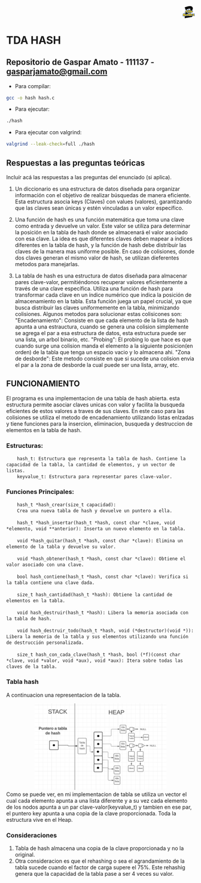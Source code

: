 <div align="right">
<img width="32px" src="img/algo2.svg">
</div>

# TDA HASH

## Repositorio de Gaspar Amato - 111137 - gasparjamato@gmail.com

- Para compilar:

```bash
gcc -o hash hash.c
```

- Para ejecutar:

```bash
./hash
```

- Para ejecutar con valgrind:
```bash
valgrind --leak-check=full ./hash
```

## Respuestas a las preguntas teóricas
Incluír acá las respuestas a las preguntas del enunciado (si aplica).

1. Un diccionario es una estructura de datos diseñada para organizar información con el objetivo de realizar búsquedas de manera eficiente. Esta estructura asocia keys (Claves) con values (valores), garantizando que las claves sean únicas y estén vinculadas a un valor específico.

2. Una función de hash es una función matemática que toma una clave como entrada y devuelve un valor. Este valor se utiliza para determinar la posición en la tabla de hash donde se almacenará el valor asociado con esa clave. La idea es que diferentes claves deben mapear a índices diferentes en la tabla de hash, y la función de hash debe distribuir las claves de la manera mas uniforme posible. En caso de colisiones, donde dos claves generan el mismo valor de hash, se utilizan dieferentes metodos para manejarlas.

3. La tabla de hash es una estructura de datos diseñada para almacenar pares clave-valor, permitiéndonos recuperar valores eficientemente a través de una clave específica. Utiliza una función de hash para transformar cada clave en un índice numérico que indica la posición de almacenamiento en la tabla. Esta función juega un papel crucial, ya que busca distribuir las claves uniformemente en la tabla, minimizando colisiones. Algunos metodos para solucionar estas colisicones son: 
  "Encadenamiento": Consiste en que cada elemento de la lista de hash apunta a una estrauctura, cuando se genera una colision simplemente se agrega el par a esa estructura de datos, esta estructura puede ser una lista, un arbol binario, etc.
  "Probing": El probing lo que hace es que cuando surge una colision manda el elemento a la siguiente posicion(en orden) de la tabla que tenga un espacio vacio y lo almacena ahi.
  "Zona de desborde": Este metodo consiste en que si sucede una colision envia el par a la zona de desborde la cual puede ser una lista, array, etc.

## FUNCIONAMIENTO
El programa es una implementacion de una tabla de hash abierta. esta estructura permite asociar claves unicas con valor y facilita la busqueda eficientes de estos valores a traves de sus claves. En este caso para las colisiones se utiliza el metodo de encadenamiento utilizando listas enlzadas y tiene funciones para la insercion, eliminacion, busqueda y destruccion de elementos en la tabla de hash.

### Estructuras:
        hash_t: Estructura que representa la tabla de hash. Contiene la capacidad de la tabla, la cantidad de elementos, y un vector de listas.
        keyvalue_t: Estructura para representar pares clave-valor.

### Funciones Principales:
        hash_t *hash_crear(size_t capacidad):
        Crea una nueva tabla de hash y devuelve un puntero a ella.
        
        hash_t *hash_insertar(hash_t *hash, const char *clave, void *elemento, void **anterior): Inserta un nuevo elemento en la tabla.
        
        void *hash_quitar(hash_t *hash, const char *clave): Elimina un elemento de la tabla y devuelve su valor.
        
        void *hash_obtener(hash_t *hash, const char *clave): Obtiene el valor asociado con una clave.
        
        bool hash_contiene(hash_t *hash, const char *clave): Verifica si la tabla contiene una clave dada.
        
        size_t hash_cantidad(hash_t *hash): Obtiene la cantidad de elementos en la tabla.
        
        void hash_destruir(hash_t *hash): Libera la memoria asociada con la tabla de hash.
        
        void hash_destruir_todo(hash_t *hash, void (*destructor)(void *)): Libera la memoria de la tabla y sus elementos utilizando una función de destrucción personalizada.
        
        size_t hash_con_cada_clave(hash_t *hash, bool (*f)(const char *clave, void *valor, void *aux), void *aux): Itera sobre todas las claves de la tabla.

### Tabla hash

A continuacion una representacion de la tabla.
<div align="center">
        <img width="70%" src="img/Memoria.png">
</div>
Como se puede ver, en mi implementacion de tabla se utiliza un vector el cual cada elemento apunta a una lista diferente y a su vez cada elemento de los nodos apunta a un par clave-valor(keyvalue_t) y tambien en ese par, el puntero key apunta a una copia de la clave proporcionada. Toda la estructura vive en el Heap.  

### Consideraciones

1. Tabla de hash almacena una copia de la clave proporcionada y no la original. 
2. Otra consideracion es que el rehashing o sea el agrandamiento de la tabla sucede cuando el factor de carga supere el 75%. Este rehashig genera que la capacidad de la tabla pase a ser 4 veces su valor.